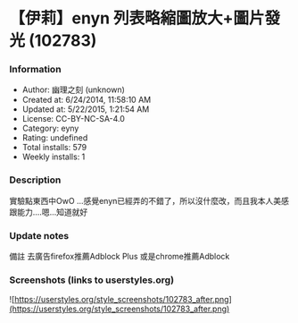 # 【伊莉】enyn  列表略縮圖放大+圖片發光 (102783)

### Information
- Author: 幽理之刻 (unknown)
- Created at: 6/24/2014, 11:58:10 AM
- Updated at: 5/22/2015, 1:21:54 AM
- License:  CC-BY-NC-SA-4.0
- Category: eyny
- Rating: undefined
- Total installs: 579
- Weekly installs: 1


### Description
實驗點東西中OwO
...感覺enyn已經弄的不錯了，所以沒什麼改，而且我本人美感跟能力....嗯...知道就好

### Update notes
備註 去廣告firefox推薦Adblock Plus 或是chrome推薦Adblock

### Screenshots (links to userstyles.org)
![https://userstyles.org/style_screenshots/102783_after.png](https://userstyles.org/style_screenshots/102783_after.png)


